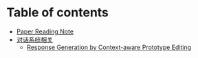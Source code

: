 # Table of contents

* [Paper Reading Note](README.md)
* [对话系统相关](dui-hua-xi-tong-xiang-guan/README.md)
  * [Response Generation by Context-aware Prototype Editing](dui-hua-xi-tong-xiang-guan/prototype_editing.md)

